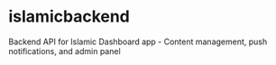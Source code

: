 # islamicbackend
Backend API for Islamic Dashboard app - Content management, push notifications, and admin panel
